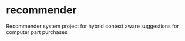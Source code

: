# recommender
Recommender system project for hybrid context aware suggestions for computer part purchases
